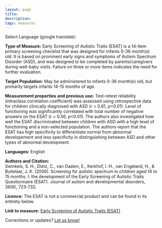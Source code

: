 ```yaml
---
layout: page
title: 
description:
tags: measures
---
```


Select Language (google translate):  

<div id="google_translate_element"></div><script type="text/javascript">
function googleTranslateElementInit() {
  new google.translate.TranslateElement({pageLanguage: 'en', layout: google.translate.TranslateElement.InlineLayout.SIMPLE, gaTrack: true, gaId: 'UA-64320648-1'}, 'google_translate_element');
}
</script><script type="text/javascript" src="//translate.google.com/translate_a/element.js?cb=googleTranslateElementInit"></script>  

**Type of Measure:** Early Screening of Autistic Traits (ESAT) is a 14-item primary screening checklist that was designed for infants 0-36 month(s) old. It is based on prominent early signs and symptoms of Autism Spectrum Disorder (ASD), and was designed to be completed by parents/caregivers during well-baby visits. Failure on three or more items indicates the need for further evaluation. 

**Target Population:** May be administered to infants 0-36 month(s) old, but primarily targets infants 14-15 months of age. 

**Measurement properties and previous use:** Test-retest reliability (intraclass correlation coefficient) was assessed using retrospective data for children clinically diagnosed with ASD (*r* = 0.81, *p*<0.01). Level of functioning was significantly correlated with total number of negative answers on the ESAT (*r* = 0.56, *p*<0.01). The authors also investigated how well the ESAT discriminated between children with ASD with a high level of functioning and a non-selected population. The authors report that the ESAT has high specificity to differentiate normal from abnormal developement and less specificity in distinguishing between ASD and other types of abnormal development. 

**Languages:**  English

**Authors and Citation:**  
Swinkels, S. H., Dietz, C., van Daalen, E., Kerkhof, I. H., van Engeland, H., & Buitelaar, J. K. (2006). Screening for autistic spectrum in children aged 14 to 15 months. I: the development of the Early Screening of Autistic Traits Questionnaire (ESAT). Journal of autism and developmental disorders, 36(6), 723-732.

**Licence:** The ESAT is not a commercial product and can be found in its entirety below. 

**Link to measure:** [Early Screening of Autistic Traits (ESAT)](  http://idahotc.com/Portals/0/webinar%20documents/Autism%20Spectrum%20Disorders/asd/Screening%20and%20Early%20Identification/ESAT_1_12_12.pdf) 

Corrections or updates? [Let us know!](http://disabilitymeasures.org/contact)
